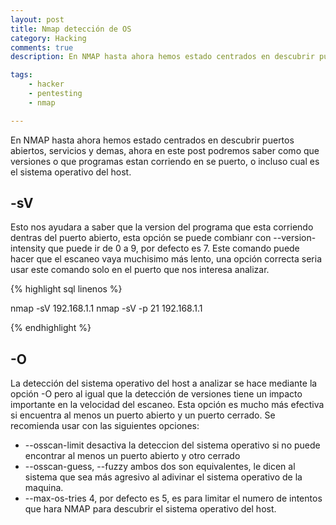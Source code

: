 ```yaml
---
layout: post
title: Nmap detección de OS
category: Hacking
comments: true
description: En NMAP hasta ahora hemos estado centrados en descubrir puertos abiertos, servicios y demas, ahora en este post podremos saber como que versiones o que programas estan corriendo en se puerto, o incluso cual es el sistema operativo del host

tags:   
    - hacker
    - pentesting
    - nmap

---
```


En NMAP hasta ahora hemos estado centrados en descubrir puertos abiertos, servicios y demas, ahora en este post podremos saber como que versiones o que programas estan corriendo en se puerto, o incluso cual es el sistema operativo del host.


## -sV  

Esto nos ayudara a saber que la version del programa que esta corriendo dentras del puerto abierto, esta opción se puede combianr con --version-intensity que puede ir de 0 a 9, por defecto es 7. Este comando puede hacer que el escaneo vaya muchisimo más lento, una opción correcta seria usar este comando solo en el puerto que nos interesa analizar.

{% highlight sql linenos %}

nmap -sV 192.168.1.1
nmap -sV -p 21 192.168.1.1

{% endhighlight %}



## -O

La detección del sistema operativo del host a analizar se hace mediante la opción -O pero al igual que la detección de versiones tiene un impacto importante en la velocidad del escaneo. Esta opción es mucho más efectiva si encuentra al menos un puerto abierto y un puerto cerrado.
Se recomienda usar con las siguientes opciones:

* --osscan-limit desactiva la deteccion del sistema operativo si no puede encontrar al menos un puerto abierto y otro cerrado
* --osscan-guess, --fuzzy  ambos dos son equivalentes, le dicen al sistema que sea más agresivo al adivinar el sistema operativo de la maquina.
* --max-os-tries 4, por defecto es 5, es para limitar el numero de intentos que hara NMAP para descubrir el sistema operativo del host.



